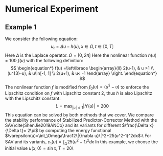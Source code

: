 # Numerical Experiment
## Example 1

We consider the following equation:
$$ u_t = \Delta u - h(u),x\in\Omega,t\in[0,T] $$
Here $\Delta$ is the Laplace operator. $\Omega=[0,2\pi]$
Here the nonlinear function $h(u)=100\ f(u)$ with the following definition:
$$
\begin{equation*} 
f(u) =\left\lbrace  
    \begin{array}{ll}
     2(u-1),    & u >1 \\
     (u^{3}-u), & u\in[-1, 1] \\
     2(u+1),    & u< -1
    \end{array}
    \right.
\end{equation*}
$$
The nonlinear function $f$ is modified from $f_0(u)=(u^3-u)$ to enforce the Lipschitz condition on $f$ with Lipschitz constant $2$, thus $h$ is also Lipschitz with the Lipschitz constant:
$$
    \begin{equation*}L=\max_{|u|\leq1}|h'(u)|=200\end{equation*}
$$
This equation can be solved by both methods that we cover. We compare the stability performance of Stabilized Predictor-Corrector Method with the SAV\cite{ShenJie2019ANCo} and its variants for different $\frac{\Delta x}{\Delta t}= 2\pi$ by computing the energy functional $\varepsilon(u)=\int_\Omega\frac12\|{\nabla u}\|^2+25(u^2-1)^2dx$:\\
For SAV and its variants, $\varepsilon_1(u) = \int_\Omega25(u^2-1)^2dx$
In this example, we choose the initial value $u(x,0) = \sin x,T=20$\\
